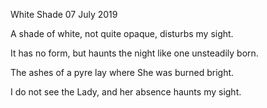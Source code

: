 White Shade
07 July 2019

A shade of white,
not quite opaque,
disturbs my sight.

It has no form,
but haunts the night
like one unsteadily born.

The ashes of a pyre
lay where
She was burned bright.

I do not see the Lady,
and her absence 
haunts my sight.
